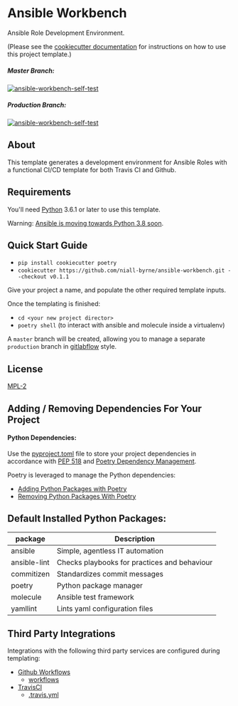 # Ansible Workbench

Ansible Role Development Environment.

(Please see the [cookiecutter documentation](https://cookiecutter.readthedocs.io/) for instructions on how to use this project template.)

##### Master Branch:
[![ansible-workbench-self-test](https://github.com/niall-byrne/ansible-workbench/workflows/ansible-workbench-self-test/badge.svg?branch=master)](https://github.com/niall-byrne/ansible-workbench/actions)

##### Production Branch:
[![ansible-workbench-self-test](https://github.com/niall-byrne/ansible-workbench/workflows/ansible-workbench-self-test/badge.svg?branch=production)](https://github.com/niall-byrne/ansible-workbench/actions)

## About

This template generates a development environment for Ansible Roles with a functional CI/CD template for both Travis CI and Github.

## Requirements
You'll need [Python](https://www.python.org/) 3.6.1 or later to use this template.

Warning: [Ansible is moving towards Python 3.8 soon](https://github.com/ansible/ansible/issues/72668).

## Quick Start Guide

- `pip install cookiecutter poetry`
- `cookiecutter https://github.com/niall-byrne/ansible-workbench.git --checkout v0.1.1`

Give your project a name, and populate the other required template inputs.

Once the templating is finished:
- `cd <your new project director>`
- `poetry shell` (to interact with ansible and molecule inside a virtualenv)

A `master` branch will be created, allowing you to manage a separate `production` branch in [gitlabflow](https://docs.gitlab.com/ee/topics/gitlab_flow.html) style.

## License

[MPL-2](LICENSE)

## Adding / Removing Dependencies For Your Project

#### Python Dependencies:

Use the [pyproject.toml](./{{cookiecutter.project_slug}}/pyproject.toml) file to store your project dependencies in accordance with [PEP 518](https://www.python.org/dev/peps/pep-0518/) and [Poetry Dependency Management](https://python-poetry.org/docs/pyproject/#dependencies-and-dev-dependencies).

Poetry is leveraged to manage the Python dependencies:
- [Adding Python Packages with Poetry](https://python-poetry.org/docs/cli/#add)
- [Removing Python Packages With Poetry](https://python-poetry.org/docs/cli/#remove)

## Default Installed Python Packages:
| package      | Description                                  |
| ------------ | -------------------------------------------- |
| ansible      | Simple, agentless IT automation              |
| ansible-lint | Checks playbooks for practices and behaviour |
| commitizen   | Standardizes commit messages                 |
| poetry       | Python package manager                       |
| molecule     | Ansible test framework                       |
| yamllint     | Lints yaml configuration files               |

## Third Party Integrations

Integrations with the following third party services are configured during templating:

- [Github Workflows](https://docs.github.com/en/free-pro-team@latest/actions/reference/workflow-syntax-for-github-actions)
  - [workflows](./{{cookiecutter.project_slug}}/.github/workflows)
- [TravisCI](https://travis-ci.com/)
  - [.travis.yml](./{{cookiecutter.project_slug}}/.travis.yml)
